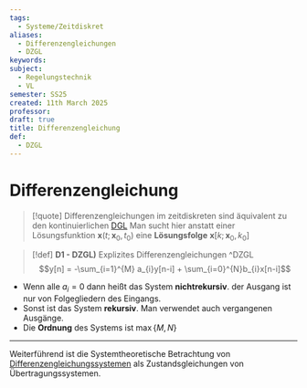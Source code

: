 ```yaml
---
tags:
  - Systeme/Zeitdiskret
aliases:
  - Differenzengleichungen
  - DZGL
keywords: 
subject:
  - Regelungstechnik
  - VL
semester: SS25
created: 11th March 2025
professor: 
draft: true
title: Differenzengleichung
def:
  - DZGL
---
```

 
# Differenzengleichung

> [!quote] Differenzengleichungen im zeitdiskreten sind äquivalent zu den kontinuierlichen [DGL](GDGL.md)
> Man sucht hier anstatt einer Lösungsfunktion $\mathbf{x}(t;\mathbf{x}_{0}, t_{0})$ eine **Lösungsfolge** $\mathbf{x}[k;\mathbf{x}_{0},k_{0}]$


> [!def] **D1 - DZGL)** Explizites Differenzengleichungen ^DZGL
> $$y[n] = -\sum_{i=1}^{M} a_{i}y[n-i] + \sum_{i=0}^{N}b_{i}x[n-i]$$

- Wenn alle $a_{i}=0$ dann heißt das System **nichtrekursiv**. der Ausgang ist nur von Folgegliedern des Eingangs.
- Sonst ist das System **rekursiv**. Man verwendet auch vergangenen Ausgänge.
- Die **Ordnung** des Systems ist $\max\{M,N\}$

---

Weiterführend ist die Systemtheoretische Betrachtung von [Differenzengleichungssystemen](../../Systemtheorie/DZGL-Systeme.md) als Zustandsgleichungen von Übertragungssystemen.